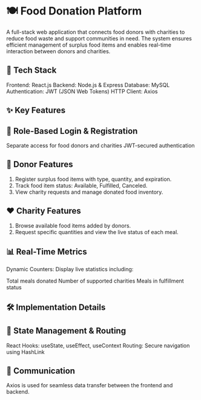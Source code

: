 # 🍽️ Food Donation Platform

A full-stack web application that connects food donors with charities to reduce food waste and support communities in need. The system ensures efficient management of surplus food items and enables real-time interaction between donors and charities.

## 🔧 Tech Stack

Frontend: React.js
Backend: Node.js & Express
Database: MySQL
Authentication: JWT (JSON Web Tokens)
HTTP Client: Axios


## ✨ Key Features

## 🔐 Role-Based Login & Registration

Separate access for food donors and charities
JWT-secured authentication


## 🍱 Donor Features

1. Register surplus food items with type, quantity, and expiration.
2. Track food item status: Available, Fulfilled, Canceled.
3. View charity requests and manage donated food inventory.


## ❤️ Charity Features

1. Browse available food items added by donors.
2. Request specific quantities and view the live status of each meal.


## 📊 Real-Time Metrics

Dynamic Counters: Display live statistics including:

Total meals donated
Number of supported charities
Meals in fulfillment status


## 🛠️ Implementation Details

## 🔁 State Management & Routing

React Hooks: useState, useEffect, useContext
Routing: Secure navigation using HashLink


## 🔌 Communication

Axios is used for seamless data transfer between the frontend and backend.
